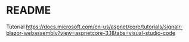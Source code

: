 # README

Tutorial https://docs.microsoft.com/en-us/aspnet/core/tutorials/signalr-blazor-webassembly?view=aspnetcore-3.1&tabs=visual-studio-code

